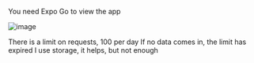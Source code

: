 You need Expo Go to view the app

![image](https://github.com/user-attachments/assets/612bb57e-f6f2-4752-b42b-64e0e817bf00)

There is a limit on requests, 100 per day
If no data comes in, the limit has expired
I use storage, it helps, but not enough

